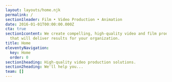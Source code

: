 ```yaml
---
layout: layouts/home.njk
permalink: /
section1leader: Film • Video Production • Animation
date: 2016-01-01T00:00:00.000Z
cta: true
section1content: We create compelling, high-quality video and film production
  that will deliver results for your organization.
title: Home
eleventyNavigation:
  key: Home
  order: 0
section1heading: High-quality video production solutions.
section2heading: We'll help you...
team: []
---
```

